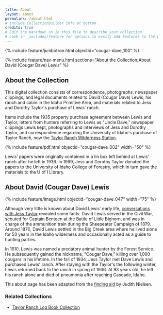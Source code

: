 ```yaml
---
title: About
layout: about
permalink: /about.html
# include CollectionBuilder info at bottom
credits: true
# Edit the markdown on in this file to describe your collection
# Look in _includes/feature for options to easily add features to the page
---
```


{% include feature/jumbotron.html objectid="cougar-dave_100" %} 

{% include feature/nav-menu.html sections="About the Collection;About David (Cougar Dave) Lewis" %}

## About the Collection

This digital collection consists of correspondence, photographs, newspaper clippings, and legal documents related to David (Cougar Dave) Lewis, his ranch and cabin in the Idaho Primitive Area, and materials related to Jess and Dorothy Taylor's purchase of Lewis' ranch. 

Items include the 1935 property purchase agreement between Lewis and Taylor, letters from hunters referring to Lewis as "Uncle Dave," newspaper clippings Lewis kept, photographs and interviews of Jess and Dorothy Taylor, and correspondence regarding the University of Idaho's purchase of Taylor Ranch, now the [Taylor Ranch Wilderness Station](https://www.uidaho.edu/cnr/taylor-wilderness-research-station).  

{% include feature/pdf.html objectid="cougar-dave_002" width="50" %}

Lewis' papers were originally contained in a tin box left behind at Lewis' ranch after he left in 1936. In 1969, Jess and Dorothy Taylor donated the papers to the University of Idaho College of Forestry, which in turn gave the materials to the U of I Library. 

## About David (Cougar Dave) Lewis

{% include feature/image.html objectid="cougar-dave_047" width="75" %}

Although very little is known about David Lewis' early life, [conversations with Jess Taylor](https://lib.uidaho.edu/digital/cougar-dave/browse.html#interviews) revealed some facts: David Lewis served in the Civil War, scouted for Captain Benteen at the Battle of Little Bighorn, and was in charge of the ammunition train during the Sheepeater Campaign of 1879. Around 1870, David Lewis settled in the Big Creek area where he lived alone for 50 years in the Idaho wilderness and occasionally acted as a guide to hunting parties. 

In 1910, Lewis was named a predatory animal hunter by the Forest Service. He subsequently gained the nickname, "Cougar Dave," killing over 1,000 cougars in his lifetime. In the fall of 1934, Jess Taylor met Dave Lewis and purchased Lewis' ranch. After staying with the Taylor's the following winter, Lewis returned back to the ranch in spring of 1936. At 93 years old, he left his ranch alone and died of pneumonia after reaching Cascade, Idaho.

This about page has been adapted from the [finding aid](https://archiveswest.orbiscascade.org/ark:/80444/xv35232/) by Judith Nielsen.

### Related Collections ###

- [Taylor Ranch Log Book Collection](https://www.lib.uidaho.edu/digital/taylor/about.html)